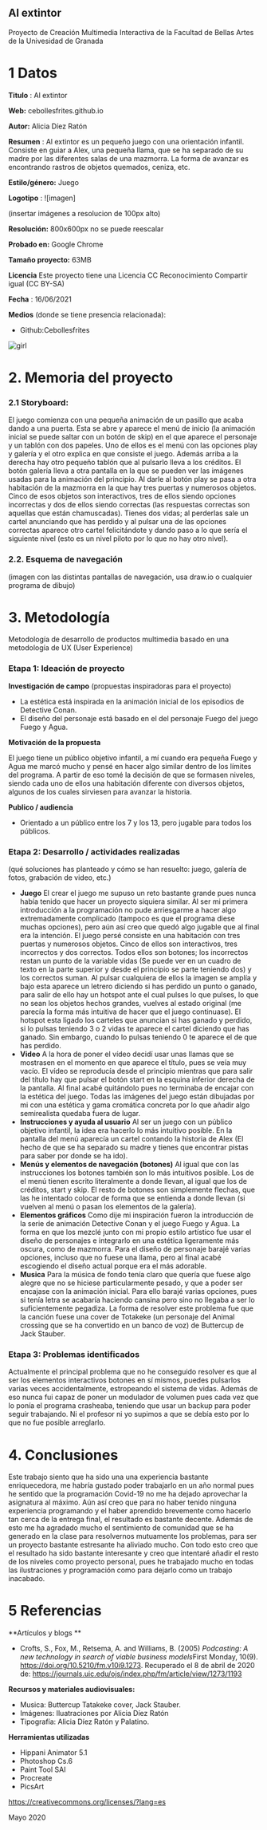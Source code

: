 ## Al extintor

Proyecto de Creación Multimedia Interactiva de la  Facultad de Bellas Artes de la Univesidad de Granada



# 1 Datos 



**Titulo** : Al extintor

**Web:**   cebollesfrites.github.io

**Autor:**  Alicia Díez Ratón

**Resumen** : Al extintor es un pequeño juego con una orientación infantil. Consiste en guiar a Alex, una pequeña llama, que se ha separado de su madre por las diferentes salas de una mazmorra. La forma de avanzar es encontrando rastros de objetos quemados, ceniza, etc.

**Estilo/género:**  Juego

**Logotipo** : ![imagen]

(insertar imágenes a resolucion de 100px alto)

**Resolución:** 800x600px no se puede reescalar 

**Probado en:**   Google Chrome 

**Tamaño proyecto:** 63MB

**Licencia** Este proyecto tiene una Licencia CC Reconocimiento Compartir igual (CC BY-SA)

**Fecha** : 16/06/2021

**Medios** (donde se tiene presencia relacionada):

- Github:Cebollesfrites


![girl](https://github.com/mgea/cmi20/blob/master/WalkingGirl_front01.png)

# 2. Memoria del proyecto 

### 2.1 Storyboard: 
 El juego comienza con una pequeña animación de un pasillo que acaba dando a una puerta. Esta se abre y aparece el menú de inicio (la animación inicial se puede saltar con un botón de skip) en el que aparece el personaje y un tablón con dos papeles. Uno de ellos es el menú con las opciones play y galería y el otro explica en que consiste el juego. Además arriba a la derecha hay otro pequeño tablón que al pulsarlo lleva a los créditos. 
 El botón galería lleva a otra pantalla en la que se pueden ver las imágenes usadas para la animación del principio. Al darle al botón play se pasa a otra habitación de la mazmorra en la que hay tres puertas y numerosos objetos. Cinco de esos objetos son interactivos, tres de ellos siendo opciones incorrectas y dos de ellos siendo correctas (las respuestas correctas son aquellas que están chamuscadas). Tienes dos vidas; al perderlas sale un cartel anunciando que has perdido y al pulsar una de las opciones correctas aparece otro cartel felicitándote y dando paso a lo que sería el siguiente nivel (esto es un nivel piloto por lo que no hay otro nivel).




### 2.2. Esquema de navegación 



(imagen con las distintas pantallas de navegación, usa draw.io o cualquier programa de dibujo)







# 3. Metodología

Metodología de desarrollo de productos multimedia basado en una metodología de UX (User Experience)



### Etapa 1: Ideación de proyecto

**Investigación de campo** (propuestas inspiradoras para el proyecto)

- La estética está inspirada en la animación inicial de los episodios de Detective Conan.
- El diseño del personaje está basado en el del personaje Fuego del juego Fuego y Agua.



**Motivación de la propuesta** 

El juego tiene un público objetivo infantil, a mí cuando era pequeña Fuego y Agua me marcó mucho y pensé en hacer algo similar dentro de los límites del programa. A partir de eso tomé la decisión de que se formasen niveles, siendo cada uno de ellos una habitación diferente con diversos objetos, algunos de los cuales sirviesen para avanzar la historia.



**Publico / audiencia**

- Orientado a un público entre los 7 y los 13, pero jugable para todos los públicos.





### Etapa 2: Desarrollo / actividades realizadas

(qué soluciones has planteado y cómo se han resuelto: juego, galería de fotos, grabación de video, etc.)

- **Juego**  El crear el juego me supuso un reto bastante grande pues nunca había tenido que hacer un proyecto siquiera similar. Al ser mi primera introducción a la programación no pude arriesgarme a hacer algo extremadamente complicado (tampoco es que el programa diese muchas opciones), pero aún así creo que quedó algo jugable que al final era la intención. 
El juego persé consiste en una habitación con tres puertas y numerosos objetos. Cinco de ellos son interactivos, tres incorrectos y dos correctos. Todos ellos son botones; los incorrectos restan un punto de la variable vidas (Se puede ver en un cuadro de texto en la parte superior y desde el principio se parte teniendo dos) y los correctos suman. Al pulsar cualquiera de ellos la imagen se amplía y bajo esta aparece un letrero diciendo si has perdido un punto o ganado, para salir de ello hay un  hotspot ante el cual pulses lo que pulses, lo que no sean los objetos hechos grandes, vuelves al estado original (me parecía la forma más intuitiva de hacer que el juego continuase). El hotspot esta ligado los carteles que anuncian si has ganado y perdido, si lo pulsas teniendo 3 o 2 vidas te aparece el cartel diciendo que has ganado. Sin embargo, cuando lo pulsas teniendo 0 te aparece el de que has perdido. 
- **Video** A la hora de poner el vídeo decidí usar unas llamas que se mostrasen en el momento en que aparece el título, pues se veía muy vacío. El vídeo se reproducía desde el principio mientras que para salir del título hay que pulsar el botón start en la esquina inferior derecha de la pantalla. Al final acabé quitándolo pues no terminaba de encajar con la estética del juego. Todas las imágenes del juego están dibujadas por mi con una estética y gama cromática concreta por lo que añadir algo semirealista quedaba fuera de lugar. 
- **Instrucciones y ayuda al usuario** Al ser un juego con un público objetivo infantil, la idea era hacerlo lo más intuitivo posible. En la pantalla del menú aparecía un cartel contando la historia de Alex (El hecho de que se ha separado  su madre y tienes que encontrar pistas para saber por donde se ha ido).
- **Menús y elementos de navegación (botones)** Al igual que con las instrucciones los botones también son lo más intuitivos posible. Los de el menú tienen escrito literalmente a donde llevan, al igual que los de créditos, start y skip. El resto de botones son simplemente flechas, que las he intentado colocar de forma que se entienda a donde llevan (si vuelven al menú o pasan los elementos de la galería). 
- **Elementos gráficos** Como dije mi inspiración fueron la introducción de la serie de animación Detective Conan y el juego Fuego y Agua. La forma en que los mezclé junto con mi propio estilo artístico fue usar el diseño de personajes e integrarlo en una estética ligeramente más oscura, como de mazmorra. Para el diseño de personaje barajé varias opciones, incluso que no fuese una llama, pero al final acabé escogiendo el diseño actual porque era el más adorable.
- **Musica** Para la música de fondo tenía claro que quería que fuese algo alegre que no se hiciese particularmente pesado, y que a poder ser encajase con la animación inicial. Para ello barajé varias opciones, pues si tenía letra se acabaría haciendo cansina pero sino no llegaba a ser lo suficientemente pegadiza. La forma de resolver este problema fue que la canción fuese una cover de Totakeke (un personaje del Animal crossing que se ha convertido en un banco de voz) de  Buttercup de Jack Stauber.


### Etapa 3: Problemas identificados

Actualmente el principal problema que no he conseguido resolver es que al ser los elementos interactivos botones en sí mismos, puedes pulsarlos varias veces accidentalmente, estropeando el sistema de vidas.
Además de eso nunca fui capaz de poner un modulador de volumen pues cada vez que lo ponía el programa crasheaba, teniendo que usar un backup para poder seguir trabajando. Ni el profesor ni yo supimos a que se debía esto por lo que no fue posible arreglarlo.

# 4. Conclusiones 
 Este trabajo siento que ha sido una una experiencia bastante enriquecedora, me habría gustado poder trabajarlo en un año normal pues he sentido que la programación Covid-19 no me ha dejado aprovechar la asignatura al máximo. Aún así creo que para no haber tenido ninguna experiencia programando y el haber aprendido brevemente como hacerlo tan cerca de la entrega final, el resultado es bastante decente. 
 Además de esto me ha agradado mucho el sentimiento de comunidad que se ha generado en la clase para resolvernos mutuamente los problemas, para ser un proyecto bastante estresante ha aliviado mucho.
 Con todo esto creo que el resultado ha sido bastante interesante y creo que intentaré añadir el resto de los niveles como proyecto personal, pues he trabajado mucho en todas las ilustraciones y programación como para dejarlo como un trabajo inacabado.







# 5 Referencias 

**Artículos y blogs ** 

- Crofts, S., Fox, M., Retsema, A. and Williams, B. (2005) *Podcasting: A new technology in search of viable business models*First Monday, 10(9). https://doi.org/10.5210/fm.v10i9.1273. Recuperado el 8 de abril de 2020 de: https://journals.uic.edu/ojs/index.php/fm/article/view/1273/1193

**Recursos y materiales audiovisuales:**

* Musica: Buttercup Tatakeke cover, Jack Stauber.  
* Imágenes: Iluatraciones por Alicia Díez Ratón
* Tipografía: Alicia Díez Ratón y Palatino. 

**Herramientas utilizadas**

- Hippani Animator 5.1
- Photoshop Cs.6
- Paint Tool SAI
- Procreate
- PicsArt




https://creativecommons.org/licenses/?lang=es

Mayo 2020
